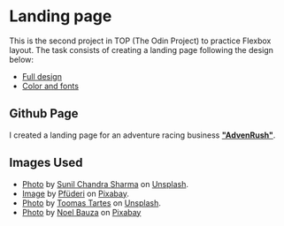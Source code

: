 # Landing page

This is the second project in TOP (The Odin Project) to practice Flexbox layout.
The task consists of creating a landing page following the design below:
- [Full design](https://cdn.statically.io/gh/TheOdinProject/curriculum/81a5d553f4073e593d23a6ab00d50eef8620796d/foundations/html_css/project/imgs/01.png)
- [Color and fonts](https://cdn.statically.io/gh/TheOdinProject/curriculum/81a5d553f4073e593d23a6ab00d50eef8620796d/foundations/html_css/project/imgs/02.png)

## Github Page
I created a landing page for an adventure racing business [**"AdvenRush"**](https://ikonyx.github.io/landing-page/).

## Images Used
- [Photo](Images/Adventure.jpg) by [Sunil Chandra Sharma](https://unsplash.com/@sunilcsharma?utm_content=creditCopyText&utm_medium=referral&utm_source=unsplash) on [Unsplash](https://unsplash.com/photos/man-in-black-jacket-riding-bicycle-on-green-grass-during-daytime-NMhMVQlurL8).
- [Image](Images/switzerland.jpg) by [Pfüderi](https://pixabay.com/users/pf%C3%BCderi-199315/?utm_source=link-attribution&utm_medium=referral&utm_campaign=image&utm_content=2591323) on [Pixabay](https://pixabay.com/photos/mountains-alps-switzerland-2591323/).
- [Photo](Images/patagonia.jpg) by [Toomas Tartes](https://unsplash.com/@toomastartes?utm_content=creditCopyText&utm_medium=referral&utm_source=unsplash) on [Unsplash](https://unsplash.com/photos/two-person-walking-towards-mountain-covered-with-snow-Yizrl9N_eDA).
- [Photo](Images/norway.jpg) by [Noel Bauza](https://pixabay.com/users/noel_bauza-2019050/) on [Pixabay](https://pixabay.com/photos/aurora-polar-lights-northern-lights-1185464/)
